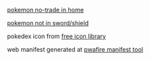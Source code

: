 
[pokemon no-trade in home](https://attackofthefanboy.com/guides/pokemon-home-which-special-pokemon-cant-be-traded/)

[pokemon not in sword/shield](https://pokemondb.net/sword-shield/unobtainable)

pokedex icon from [free icon library](https://icon-library.com/icon/pokedex-icon-14.html) 

web manifest generated at [pwafire manifest tool](https://pwafire.org/developer/tools/get-manifest/)

